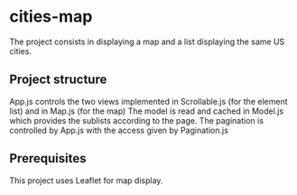 # cities-map

The project consists in displaying a map and a list displaying the same US cities.

## Project structure

App.js controls the two views implemented in Scrollable.js (for the element list) and in Map.js (for the map)
The model is read and cached in Model.js which provides the sublists according to the page.
The pagination is controlled by App.js with the access given by Pagination.js 

## Prerequisites

This project uses Leaflet for map display.
